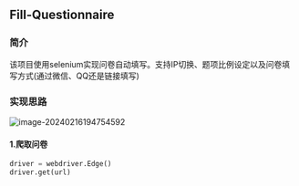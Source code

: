 ## Fill-Questionnaire

### 简介

该项目使用selenium实现问卷自动填写。支持IP切换、题项比例设定以及问卷填写方式(通过微信、QQ还是链接填写)

### 实现思路

![image-20240216194754592](C:\Users\zz\AppData\Roaming\Typora\typora-user-images\image-20240216194754592.png)

#### 1.爬取问卷

```python
driver = webdriver.Edge()
driver.get(url)
```

